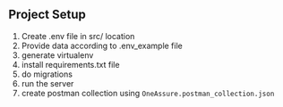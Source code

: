 ## Project Setup
1. Create .env file in src/ location
2. Provide data according to .env_example file
3. generate virtualenv
4. install requirements.txt file
5. do migrations
6. run the server
7. create postman collection using `OneAssure.postman_collection.json`
